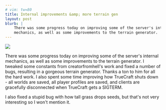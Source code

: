 ```yaml
---
# vim: tw=80
title: Internal improvements &amp; more terrain gen
layout: post
blurb: |
    There was some progress today on improving some of the server's internal
    mechanics, as well as some improvements to the terrain generator.
---
```


![](http://a.pomf.se/jksvcq.png)

There was some progress today on improving some of the server's internal
mechanics, as well as some improvements to the terrain generator. I tweaked some
constants from creatorfromhell's work and fixed a number of bugs, resulting in
a gorgeous terrain generator. Thanks a ton to him for all the hard work. I also
spent some time improving how TrueCraft shuts down - all worlds are saved, all
player profiles are saved, and clients are gracefully disconnected when
TrueCraft gets a SIGTERM.

I also fixed a stupid bug with how tall grass drops seeds, but that's not very
interesting so I won't mention it.
